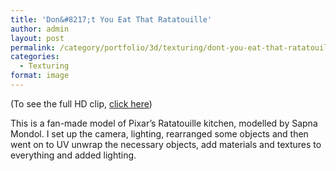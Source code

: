 ```yaml
---
title: 'Don&#8217;t You Eat That Ratatouille'
author: admin
layout: post
permalink: /category/portfolio/3d/texturing/dont-you-eat-that-ratatouille/
categories:
  - Texturing
format: image
---
```

(To see the full HD clip, <a href="http://vimeo.com/40387890" target="_blank">click here</a>)

This is a fan-made model of Pixar&#8217;s Ratatouille kitchen, modelled by Sapna Mondol. I set up the camera, lighting, rearranged some objects and then went on to UV unwrap the necessary objects, add materials and textures to everything and added lighting.
